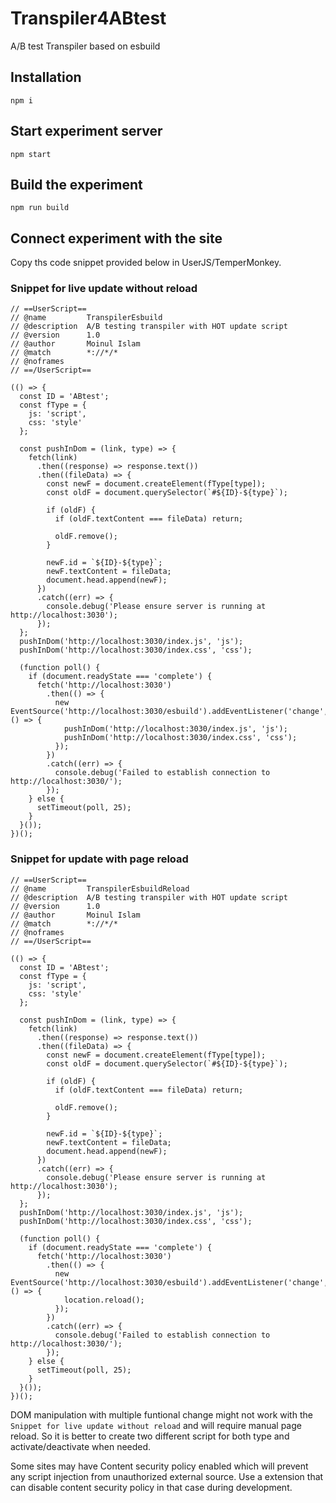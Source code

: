 # Transpiler4ABtest

A/B test Transpiler based on esbuild

## Installation

```
npm i
```

## Start experiment server

```
npm start
```


## Build the experiment

```
npm run build
```

## Connect experiment with the site

Copy ths code snippet provided below in UserJS/TemperMonkey.

### Snippet for live update without reload

```
// ==UserScript==
// @name         TranspilerEsbuild
// @description  A/B testing transpiler with HOT update script
// @version      1.0
// @author       Moinul Islam
// @match        *://*/*
// @noframes
// ==/UserScript==

(() => {
  const ID = 'ABtest';
  const fType = {
    js: 'script',
    css: 'style'
  };

  const pushInDom = (link, type) => {
    fetch(link)
      .then((response) => response.text())
      .then((fileData) => {
        const newF = document.createElement(fType[type]);
        const oldF = document.querySelector(`#${ID}-${type}`);

        if (oldF) {
          if (oldF.textContent === fileData) return;

          oldF.remove();
        }

        newF.id = `${ID}-${type}`;
        newF.textContent = fileData;
        document.head.append(newF);
      })
      .catch((err) => {
        console.debug('Please ensure server is running at http://localhost:3030');
      });
  };
  pushInDom('http://localhost:3030/index.js', 'js');
  pushInDom('http://localhost:3030/index.css', 'css');

  (function poll() {
    if (document.readyState === 'complete') {
      fetch('http://localhost:3030')
        .then(() => {
          new EventSource('http://localhost:3030/esbuild').addEventListener('change', () => {
            pushInDom('http://localhost:3030/index.js', 'js');
            pushInDom('http://localhost:3030/index.css', 'css');
          });
        })
        .catch((err) => {
          console.debug('Failed to establish connection to http://localhost:3030/');
        });
    } else {
      setTimeout(poll, 25);
    }
  }());
})();
```
### Snippet for update with page reload
```
// ==UserScript==
// @name         TranspilerEsbuildReload
// @description  A/B testing transpiler with HOT update script
// @version      1.0
// @author       Moinul Islam
// @match        *://*/*
// @noframes
// ==/UserScript==

(() => {
  const ID = 'ABtest';
  const fType = {
    js: 'script',
    css: 'style'
  };

  const pushInDom = (link, type) => {
    fetch(link)
      .then((response) => response.text())
      .then((fileData) => {
        const newF = document.createElement(fType[type]);
        const oldF = document.querySelector(`#${ID}-${type}`);

        if (oldF) {
          if (oldF.textContent === fileData) return;

          oldF.remove();
        }

        newF.id = `${ID}-${type}`;
        newF.textContent = fileData;
        document.head.append(newF);
      })
      .catch((err) => {
        console.debug('Please ensure server is running at http://localhost:3030');
      });
  };
  pushInDom('http://localhost:3030/index.js', 'js');
  pushInDom('http://localhost:3030/index.css', 'css');

  (function poll() {
    if (document.readyState === 'complete') {
      fetch('http://localhost:3030')
        .then(() => {
          new EventSource('http://localhost:3030/esbuild').addEventListener('change', () => {
            location.reload();
          });
        })
        .catch((err) => {
          console.debug('Failed to establish connection to http://localhost:3030/');
        });
    } else {
      setTimeout(poll, 25);
    }
  }());
})();
```

DOM manipulation with multiple funtional change might not work with the `Snippet for live update without reload` and will require manual page reload.
So it is better to create two different script for both type and activate/deactivate when needed.

Some sites may have Content security policy enabled which will prevent any script injection from unauthorized external source. Use a extension that can disable content security policy in that case during development. 